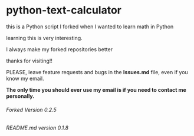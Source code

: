 # python-text-calculator


this is a Python script I forked when I wanted to learn math in Python

learning this is very interesting. 

I always make my forked repositories better

thanks for visiting!! 


PLEASE, leave feature requests and bugs in the **Issues.md** file, even if you know my email. 

**The only time you should ever use my email is if you need to contact me personally.**


###### Forked Version 0.2.5
###### README.md version 0.1.8
